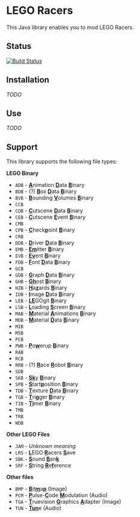# LEGO Racers

This Java library enables you to mod LEGO Racers.

## Status

[![Build Status](https://travis-ci.com/ben221199/LR1.svg?branch=master)](https://travis-ci.com/ben221199/LR1)

## Installation

_TODO_

## Use

_TODO_

## Support

This library supports the following file types:

**LEGO Binary**
 - `ADB` - <ins>**A**</ins>nimation <ins>**D**</ins>ata <ins>**B**</ins>inary
 - `BDB` - (?) <ins>**B**</ins>ox <ins>**D**</ins>ata <ins>**B**</ins>inary
 - `BVB` - <ins>**B**</ins>ounding <ins>**V**</ins>olumes <ins>**B**</ins>inary
 - `CCB`
 - `CDB` - <ins>**C**</ins>utscene <ins>**D**</ins>ata <ins>**B**</ins>inary
 - `CEB` - <ins>**C**</ins>utscene <ins>**E**</ins>vent <ins>**B**</ins>inary
 - `CMB`
 - `CPB` - <ins>**C**</ins>heck<ins>**p**</ins>oint <ins>**B**</ins>inary
 - `CRB`
 - `DDB` - <ins>**D**</ins>river <ins>**D**</ins>ata <ins>**B**</ins>inary
 - `EMB` - <ins>**E**</ins><ins>**m**</ins>itter <ins>**B**</ins>inary
 - `EVB` - <ins>**E**</ins><ins>**v**</ins>ent <ins>**B**</ins>inary
 - `FDB` - <ins>**F**</ins>ont <ins>**D**</ins>ata <ins>**B**</ins>inary
 - `GCB`
 - `GDB` - <ins>**G**</ins>raph <ins>**D**</ins>ata <ins>**B**</ins>inary
 - `GHB` - <ins>**G**</ins><ins>**h**</ins>ost <ins>**B**</ins>inary
 - `HZB` - <ins>**H**</ins>a<ins>**z**</ins>ards <ins>**B**</ins>inary
 - `IDB` - <ins>**I**</ins>mage <ins>**D**</ins>ata <ins>**B**</ins>inary
 - `LEB` - <ins>**L**</ins><ins>**E**</ins>GOgit <ins>**B**</ins>inary
 - `LSB` - <ins>**L**</ins>oading <ins>**S**</ins>creen <ins>**B**</ins>inary
 - `MAB` - <ins>**M**</ins>aterial <ins>**A**</ins>nimations <ins>**B**</ins>inary
 - `MDB` - <ins>**M**</ins>aterial <ins>**D**</ins>ata <ins>**B**</ins>inary
 - `MIB`
 - `MSB`
 - `PCB`
 - `PWB` - <ins>**P**</ins>o<ins>**w**</ins>erup <ins>**B**</ins>inary
 - `RAB`
 - `RCB`
 - `RRB` - (?) <ins>**R**</ins>ace <ins>**R**</ins>obot <ins>**B**</ins>inary
 - `SDB`
 - `SKB` - <ins>**S**</ins><ins>**k**</ins>y <ins>**B**</ins>inary
 - `SPB` - <ins>**S**</ins>tart<ins>**p**</ins>osition <ins>**B**</ins>inary
 - `TDB` - <ins>**T**</ins>exture <ins>**D**</ins>ata <ins>**B**</ins>inary
 - `TGB` - <ins>**T**</ins>ri<ins>**g**</ins>ger <ins>**B**</ins>inary
 - `TIB` - <ins>**T**</ins><ins>**i**</ins>mer <ins>**B**</ins>inary
 - `TMB`
 - `TRB`
 - `WDB`
 
**Other LEGO Files**
 - `JAM` - *Unknown meaning*
 - `LRS` - <ins>**L**</ins>EGO <ins>**R**</ins>acers <ins>**S**</ins>ave
 - `SBK` - <ins>**S**</ins>ound <ins>**B**</ins>an<ins>**k**</ins>
 - `SRF` - <ins>**S**</ins>tring <ins>**R**</ins>e<ins>**f**</ins>erence

**Other files**
 - `BMP` - <ins>**B**</ins>it<ins>**m**</ins>a<ins>**p**</ins> (Image)
 - `PCM` - <ins>**P**</ins>ulse-<ins>**C**</ins>ode <ins>**M**</ins>odulation (Audio)
 - `TGA` - <ins>**T**</ins>ruevision <ins>**G**</ins>raphics <ins>**A**</ins>dapter (Image)
 - `TUN` - <ins>**Tun**</ins>e (Audio)